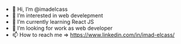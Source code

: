 - 👋 Hi, I’m @imadelcass
- 👀 I’m interested in web develepment
- 🌱 I’m currently learning React JS
- 💞️ I’m looking for work as web developer 
- 📫 How to reach me => https://www.linkedin.com/in/imad-elcass/
